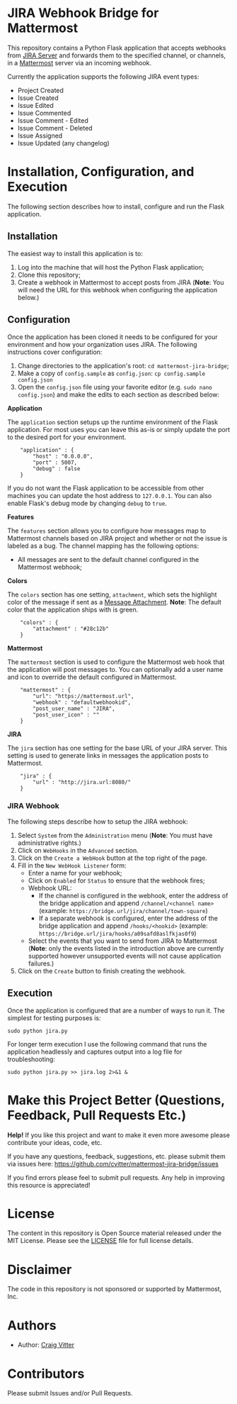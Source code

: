 # JIRA Webhook Bridge for Mattermost

This repository contains a Python Flask application that accepts webhooks from [JIRA
Server](https://www.atlassian.com/software/jira) and forwards them to the specified
channel, or channels, in a [Mattermost](https://mattermost.com) server via an incoming webhook.

Currently the application supports the following JIRA event types:

* Project Created
* Issue Created
* Issue Edited
* Issue Commented
* Issue Comment - Edited
* Issue Comment - Deleted
* Issue Assigned  
* Issue Updated (any changelog)

# Installation, Configuration, and Execution

The following section describes how to install, configure and run the Flask application.

## Installation

The easiest way to install this application is to:

1. Log into the machine that will host the Python Flask application;
2. Clone this repository;
3. Create a webhook in Mattermost to accept posts from JIRA (**Note**: You will need the URL for
this webhook when configuring the application below.)

## Configuration

Once the application has been cloned it needs to be configured for your environment and
how your organization uses JIRA. The following instructions cover configuration:

1. Change directories to the application's root: `cd mattermost-jira-bridge`;
2. Make a copy of `config.sample` as `config.json`: `cp config.sample config.json`
3. Open the `config.json` file using your favorite editor (e.g. `sudo nano config.json`) and make the
edits to each section as described below:

**Application**

The `application` section setups up the runtime environment of the Flask application. For most uses
you can leave this as-is or simply update the port to the desired port for your environment.

```
	"application" : {
		"host" : "0.0.0.0",
		"port" : 5007,
		"debug" : false
	}
```

If you do not want the Flask application to be accessible from other machines you can 
update the host address to `127.0.0.1`. You can also enable Flask's debug mode by 
changing `debug` to `true`.

**Features**

The `features` section allows you to configure how messages map to Mattermost channels based 
on JIRA project and whether or not the issue is labeled as a bug. The channel mapping has
the following options:

* All messages are sent to the default channel configured in the Mattermost webhook;

**Colors**

The `colors` section has one setting, `attachment`,  which sets the highlight color
of the message if sent as a 
[Message Attachment](https://docs.mattermost.com/developer/message-attachments.html).
**Note**: The default color that the application ships with is green.

```
	"colors" : {
		"attachment" : "#28c12b"
	}
```

**Mattermost**

The `mattermost` section is used to configure the Mattermost web hook that the application
will post messages to. You can optionally add a user name and icon to override the 
default configured in Mattermost.

```
	"mattermost" : {
	    "url": "https://mattermost.url",
		"webhook" : "defaultwebhookid",
		"post_user_name" : "JIRA",
		"post_user_icon" : ""
	}
```

**JIRA**

The `jira` section has one setting for the base URL of your JIRA server. This setting is used
to generate links in messages the application posts to Mattermost.

```
	"jira" : {
		"url" : "http://jira.url:8080/"
	}
```

### JIRA Webhook

The following steps describe how to setup the JIRA webhook:

1. Select `System` from the `Administration` menu (**Note**: You must have administrative rights.)
2. Click on `WebHooks` in the `Advanced` section.
3. Click on the `Create a WebHook` button at the top right of the page.
4. Fill in the `New WebHook Listener` form:
    * Enter a name for your webhook;
    * Click on `Enabled` for `Status` to ensure that the webhook fires;
    * Webhook URL:
		* If the channel is configured in the webhook, enter the address of the bridge application and append `/channel/<channel name>`
		(example: `https://bridge.url/jira/channel/town-square`)
        * If a separate webhook is configured, enter the address of the bridge application and append `/hooks/<hookid>`
		(example: `https://bridge.url/jira/hooks/a09safd8aslfkjas0f9`)
    * Select the events that you want to send from JIRA to Mattermost (**Note**: only the
      events listed in the introduction above are currently supported however unsupported
      events will not cause application failures.)
5. Click on the `Create` button to finish creating the webhook.


## Execution

Once the application is configured that are a number of ways to run it. The simplest for 
testing purposes is:

`sudo python jira.py`

For longer term execution I use the following command that runs the application headlessly 
and captures output into a log file for troubleshooting:

```
sudo python jira.py >> jira.log 2>&1 &
```


# Make this Project Better (Questions, Feedback, Pull Requests Etc.)

**Help!** If you like this project and want to make it even more awesome please contribute your ideas,
code, etc.

If you have any questions, feedback, suggestions, etc. please submit them via issues here: https://github.com/cvitter/mattermost-jira-bridge/issues

If you find errors please feel to submit pull requests. Any help in improving this resource is appreciated!

# License
The content in this repository is Open Source material released under the MIT License. Please see the [LICENSE](LICENSE) file for full license details.

# Disclaimer

The code in this repository is not sponsored or supported by Mattermost, Inc.

# Authors
* Author: [Craig Vitter](https://github.com/cvitter)

# Contributors 

Please submit Issues and/or Pull Requests.
